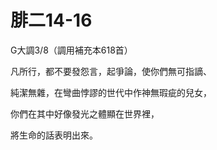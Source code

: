 # 腓二14-16

G大調3/8（調用補充本618首）

凡所行，都不要發怨言，起爭論，使你們無可指謫、

純潔無雜，在彎曲悖謬的世代中作神無瑕疵的兒女，

你們在其中好像發光之體顯在世界裡，

將生命的話表明出來。